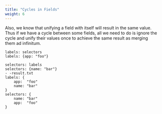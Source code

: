 ```yaml
---
title: "Cycles in Fields"
weight: 6
---
```


Also, we know that unifying a field with itself will result in the same value.
Thus if we have a cycle between some fields, all we need to do is ignore
the cycle and unify their values once to achieve the same result as
merging them ad infinitum.

```text
labels: selectors
labels: {app: "foo"}

selectors: labels
selectors: {name: "bar"}
- -result.txt
labels: {
	app:  "foo"
	name: "bar"
}
selectors: {
	name: "bar"
	app:  "foo"
}
```
